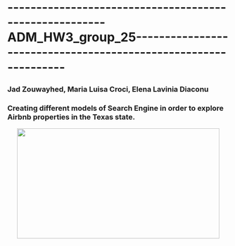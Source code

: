 #  -------------------------------------------------------ADM_HW3_group_25----------------------------------------------------------------
### Jad Zouwayhed, Maria Luisa Croci, Elena Lavinia Diaconu

### Creating different models of Search Engine in order to explore Airbnb properties in the Texas state. 

<p align="center">
  <img width="460" height="250" src="http://rentmoreweeks.com/wp-content/uploads/2016/05/airbnb-peter-griffin.jpg">
</p>


